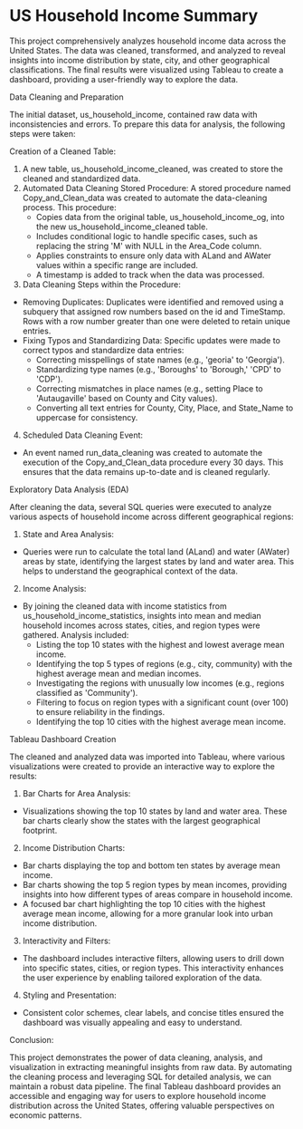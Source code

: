 # US Household Income Summary

This project comprehensively analyzes household income data across the United States. The data was cleaned, transformed, and analyzed to reveal insights into income distribution by state, city, and other geographical classifications. The final results were visualized using Tableau to create a dashboard, providing a user-friendly way to explore the data.

Data Cleaning and Preparation

The initial dataset, us_household_income, contained raw data with inconsistencies and errors. To prepare this data for analysis, the following steps were taken:

Creation of a Cleaned Table:
1. A new table, us_household_income_cleaned, was created to store the cleaned and standardized data. 
2. Automated Data Cleaning Stored Procedure:
  A stored procedure named Copy_and_Clean_data was created to automate the data-cleaning process.
  This procedure:
    - Copies data from the original table, us_household_income_og, into the new us_household_income_cleaned table.
    - Includes conditional logic to handle specific cases, such as replacing the string 'M' with NULL in the Area_Code column.
    - Applies constraints to ensure only data with ALand and AWater values within a specific range are included.
    - A timestamp is added to track when the data was processed.
3. Data Cleaning Steps within the Procedure:
  - Removing Duplicates: Duplicates were identified and removed using a subquery that assigned row numbers based on the id and      TimeStamp. Rows with a row number greater than one were deleted to retain unique entries.
  - Fixing Typos and Standardizing Data: Specific updates were made to correct typos and standardize data entries:
      - Correcting misspellings of state names (e.g., 'georia' to 'Georgia').
      - Standardizing type names (e.g., 'Boroughs' to 'Borough,' 'CPD' to 'CDP').
      - Correcting mismatches in place names (e.g., setting Place to 'Autaugaville' based on County and City values).
      - Converting all text entries for County, City, Place, and State_Name to uppercase for consistency.
  4. Scheduled Data Cleaning Event:
  - An event named run_data_cleaning was created to automate the execution of the Copy_and_Clean_data procedure every 30 days.      This ensures that the data remains up-to-date and is cleaned regularly.

Exploratory Data Analysis (EDA)

After cleaning the data, several SQL queries were executed to analyze various aspects of household income across different geographical regions:

1. State and Area Analysis:
  - Queries were run to calculate the total land (ALand) and water (AWater) areas by state, identifying the largest states by       land and water area. This helps to understand the geographical context of the data.
2. Income Analysis:
  - By joining the cleaned data with income statistics from us_household_income_statistics, insights into mean and median           household incomes across states, cities, and region types were gathered.
  Analysis included:
    - Listing the top 10 states with the highest and lowest average mean income.
    - Identifying the top 5 types of regions (e.g., city, community) with the highest average mean and median incomes.
    - Investigating the regions with unusually low incomes (e.g., regions classified as 'Community').
    - Filtering to focus on region types with a significant count (over 100) to ensure reliability in the findings.
    - Identifying the top 10 cities with the highest average mean income.

Tableau Dashboard Creation

The cleaned and analyzed data was imported into Tableau, where various visualizations were created to provide an interactive way to explore the results:

1. Bar Charts for Area Analysis:
  - Visualizations showing the top 10 states by land and water area. These bar charts clearly show the states with the largest      geographical footprint.
2. Income Distribution Charts:
  - Bar charts displaying the top and bottom ten states by average mean income.
  - Bar charts showing the top 5 region types by mean incomes, providing insights into how different types of areas                 compare in household income.
  - A focused bar chart highlighting the top 10 cities with the highest average mean income, allowing for a more granular look      into urban income distribution.
3. Interactivity and Filters:
  - The dashboard includes interactive filters, allowing users to drill down into specific states, cities, or region types.         This interactivity enhances the user experience by enabling tailored exploration of the data.
4. Styling and Presentation:
  - Consistent color schemes, clear labels, and concise titles ensured the dashboard was visually appealing and easy to             understand.
    
Conclusion:

This project demonstrates the power of data cleaning, analysis, and visualization in extracting meaningful insights from raw data. By automating the cleaning process and leveraging SQL for detailed analysis, we can maintain a robust data pipeline. The final Tableau dashboard provides an accessible and engaging way for users to explore household income distribution across the United States, offering valuable perspectives on economic patterns.





